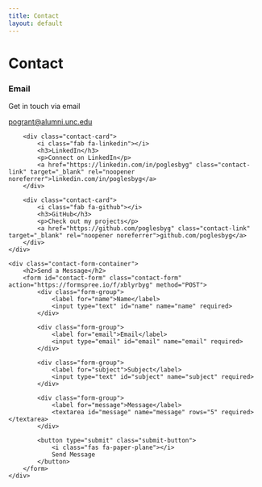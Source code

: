 ```yaml
---
title: Contact
layout: default
---
```


# Contact

<div class="contact-container">
    <div class="contact-info">
        <div class="contact-card">
            <i class="fas fa-envelope"></i>
            <h3>Email</h3>
            <p>Get in touch via email</p>
            <a href="mailto:pogrant@alumni.unc.edu" class="contact-link">pogrant@alumni.unc.edu</a>
        </div>

        <div class="contact-card">
            <i class="fab fa-linkedin"></i>
            <h3>LinkedIn</h3>
            <p>Connect on LinkedIn</p>
            <a href="https://linkedin.com/in/poglesbyg" class="contact-link" target="_blank" rel="noopener noreferrer">linkedin.com/in/poglesbyg</a>
        </div>

        <div class="contact-card">
            <i class="fab fa-github"></i>
            <h3>GitHub</h3>
            <p>Check out my projects</p>
            <a href="https://github.com/poglesbyg" class="contact-link" target="_blank" rel="noopener noreferrer">github.com/poglesbyg</a>
        </div>
    </div>

    <div class="contact-form-container">
        <h2>Send a Message</h2>
        <form id="contact-form" class="contact-form" action="https://formspree.io/f/xblyrbyg" method="POST">
            <div class="form-group">
                <label for="name">Name</label>
                <input type="text" id="name" name="name" required>
            </div>

            <div class="form-group">
                <label for="email">Email</label>
                <input type="email" id="email" name="email" required>
            </div>

            <div class="form-group">
                <label for="subject">Subject</label>
                <input type="text" id="subject" name="subject" required>
            </div>

            <div class="form-group">
                <label for="message">Message</label>
                <textarea id="message" name="message" rows="5" required></textarea>
            </div>

            <button type="submit" class="submit-button">
                <i class="fas fa-paper-plane"></i>
                Send Message
            </button>
        </form>
    </div>
</div>

<script>
document.getElementById('contact-form').addEventListener('submit', function(e) {
    e.preventDefault();
    
    const formData = new FormData(this);
    const submitButton = this.querySelector('button[type="submit"]');
    const originalText = submitButton.innerHTML;
    
    submitButton.disabled = true;
    submitButton.innerHTML = '<i class="fas fa-spinner fa-spin"></i> Sending...';
    
    fetch(this.action, {
        method: 'POST',
        body: formData,
        headers: {
            'Accept': 'application/json'
        }
    })
    .then(response => {
        if (response.ok) {
            showNotification('Message sent successfully!', 'success');
            this.reset();
        } else {
            throw new Error('Network response was not ok');
        }
    })
    .catch(error => {
        showNotification('Failed to send message. Please try again.', 'error');
    })
    .finally(() => {
        submitButton.disabled = false;
        submitButton.innerHTML = originalText;
    });
});

function showNotification(message, type) {
    const notification = document.createElement('div');
    notification.className = `notification ${type}`;
    notification.innerHTML = `
        <i class="fas ${type === 'success' ? 'fa-check-circle' : 'fa-exclamation-circle'}"></i>
        ${message}
    `;
    
    document.body.appendChild(notification);
    
    setTimeout(() => {
        notification.classList.add('show');
    }, 100);
    
    setTimeout(() => {
        notification.classList.remove('show');
        setTimeout(() => {
            notification.remove();
        }, 300);
    }, 5000);
}
</script> 
